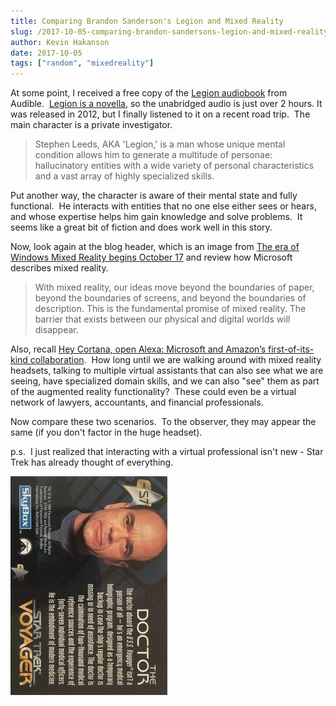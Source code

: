 ```yaml
---
title: Comparing Brandon Sanderson's Legion and Mixed Reality
slug: /2017-10-05-comparing-brandon-sandersons-legion-and-mixed-reality
author: Kevin Hakanson
date: 2017-10-05
tags: ["random", "mixedreality"]
---
```

At some point, I received a free copy of the [Legion audiobook](https://www.audible.com/pd/Sci-Fi-Fantasy/Legion-Audiobook/B009GJVJC4/ref=a_search_c4_1_2_srTtl?qid=1507206788&sr=1-2) from Audible.  [Legion is a novella](https://brandonsanderson.com/books/legion/legion/), so the unabridged audio is just over 2 hours. It was released in 2012, but I finally listened to it on a recent road trip.  The main character is a private investigator.

> Stephen Leeds, AKA 'Legion,' is a man whose unique mental condition allows him to generate a multitude of personae: hallucinatory entities with a wide variety of personal characteristics and a vast array of highly specialized skills.

Put another way, the character is aware of their mental state and fully functional.  He interacts with entities that no one else either sees or hears, and whose expertise helps him gain knowledge and solve problems.  It seems like a great bit of fiction and does work well in this story.

Now, look again at the blog header, which is an image from [The era of Windows Mixed Reality begins October 17](https://blogs.windows.com/windowsexperience/2017/10/03/the-era-of-windows-mixed-reality-begins-october-17/) and review how Microsoft describes mixed reality.

> With mixed reality, our ideas move beyond the boundaries of paper, beyond the boundaries of screens, and beyond the boundaries of description. This is the fundamental promise of mixed reality. The barrier that exists between our physical and digital worlds will disappear.

Also, recall [Hey Cortana, open Alexa: Microsoft and Amazon’s first-of-its-kind collaboration](https://blogs.microsoft.com/blog/2017/08/30/hey-cortana-open-alexa-microsoft-amazons-first-kind-collaboration/).  How long until we are walking around with mixed reality headsets, talking to multiple virtual assistants that can also see what we are seeing, have specialized domain skills, and we can also "see" them as part of the augmented reality functionality?  These could even be a virtual network of lawyers, accountants, and financial professionals.

Now compare these two scenarios.  To the observer, they may appear the same (if you don't factor in the huge headset).

p.s.  I just realized that interacting with a virtual professional isn't new - Star Trek has already thought of everything.

![The Doctor from Star Trek: Voyager](images/89986-6390166Bk.jpg)